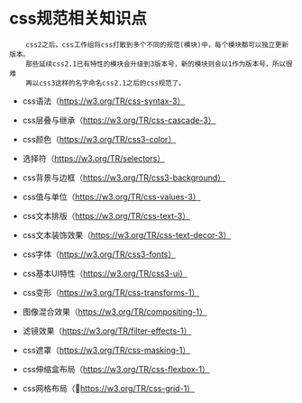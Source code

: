 # css规范相关知识点

        css2之后，css工作组将css打散到多个不同的规范(模块)中，每个模块都可以独立更新版本。
        那些延续css2.1已有特性的模块会升级到3版本号，新的模块则会以1作为版本号，所以很难
        再以css3这样的名字命名css2.1之后的css规范了。
* css语法（https://w3.org/TR/css-syntax-3）
* css层叠与继承（https://w3.org/TR/css-cascade-3）
* css颜色（https://w3.org/TR/css3-color）
* 选择符（https://w3.org/TR/selectors）
* css背景与边框（https://w3.org/TR/css3-background）
* css值与单位（https://w3.org/TR/css-values-3）
* css文本排版（https://w3.org/TR/css-text-3）
* css文本装饰效果（https://w3.org/TR/css-text-decor-3）
* css字体（https://w3.org/TR/css3-fonts）
* css基本UI特性（https://w3.org/TR/css3-ui）

* css变形（https://w3.org/TR/css-transforms-1）
* 图像混合效果（https://w3.org/TR/compositing-1）
* 滤镜效果（https://w3.org/TR/filter-effects-1）
* css遮罩（https://w3.org/TR/css-masking-1）
* css伸缩盒布局（https://w3.org/TR/css-flexbox-1）
* css网格布局（https://w3.org/TR/css-grid-1）